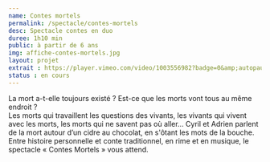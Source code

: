 ```yaml
---
name: Contes mortels
permalink: /spectacle/contes-mortels
desc: Spectacle contes en duo
duree: 1h10 min
public: à partir de 6 ans
img: affiche-contes-mortels.jpg
layout: projet
extrait : https://player.vimeo.com/video/1003556982?badge=0&amp;autopause=0&amp;player_id=0&amp;app_id=58479
status : en cours
---
```

La mort a-t-elle toujours existé ?
Est-ce que les morts vont tous au même endroit ?<br>
Les morts qui travaillent les questions des vivants, les vivants qui vivent avec les morts, les morts qui ne savent pas où aller...
Cyril et Adrien parlent de la mort autour d’un cidre au chocolat, en s'ôtant les mots de la bouche.<br>
Entre histoire personnelle et conte traditionnel, en rime et en musique, le spectacle « Contes Mortels » vous attend.<br>